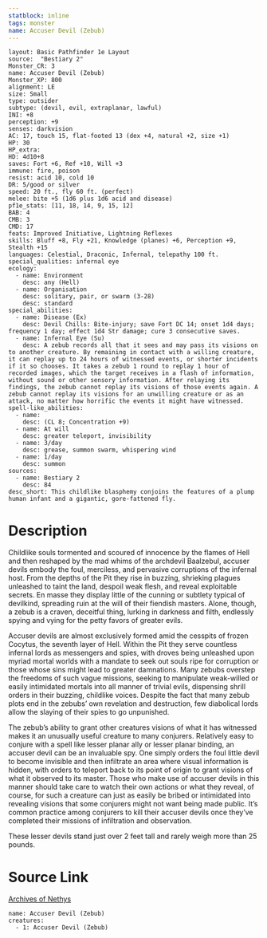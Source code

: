 ```yaml
---
statblock: inline
tags: monster
name: Accuser Devil (Zebub)
---
```

```statblock
layout: Basic Pathfinder 1e Layout
source:  "Bestiary 2"
Monster_CR: 3
name: Accuser Devil (Zebub)
Monster_XP: 800
alignment: LE
size: Small
type: outsider
subtype: (devil, evil, extraplanar, lawful)
INI: +8
perception: +9
senses: darkvision
AC: 17, touch 15, flat-footed 13 (dex +4, natural +2, size +1)
HP: 30
HP_extra: 
HD: 4d10+8
saves: Fort +6, Ref +10, Will +3
immune: fire, poison
resist: acid 10, cold 10
DR: 5/good or silver
speed: 20 ft., fly 60 ft. (perfect)
melee: bite +5 (1d6 plus 1d6 acid and disease)
pf1e_stats: [11, 18, 14, 9, 15, 12]
BAB: 4
CMB: 3
CMD: 17
feats: Improved Initiative, Lightning Reflexes
skills: Bluff +8, Fly +21, Knowledge (planes) +6, Perception +9, Stealth +15
languages: Celestial, Draconic, Infernal, telepathy 100 ft.
special_qualities: infernal eye
ecology:
  - name: Environment
    desc: any (Hell)
  - name: Organisation
    desc: solitary, pair, or swarm (3-28)
    desc: standard
special_abilities:
  - name: Disease (Ex)
    desc: Devil Chills: Bite-injury; save Fort DC 14; onset 1d4 days; frequency 1 day; effect 1d4 Str damage; cure 3 consecutive saves.
  - name: Infernal Eye (Su)
    desc: A zebub records all that it sees and may pass its visions on to another creature. By remaining in contact with a willing creature, it can replay up to 24 hours of witnessed events, or shorter incidents if it so chooses. It takes a zebub 1 round to replay 1 hour of recorded images, which the target receives in a flash of information, without sound or other sensory information. After relaying its findings, the zebub cannot replay its visions of those events again. A zebub cannot replay its visions for an unwilling creature or as an attack, no matter how horrific the events it might have witnessed.
spell-like_abilities:
  - name:
    desc: (CL 8; Concentration +9)
  - name: At will
    desc: greater teleport, invisibility
  - name: 3/day
    desc: grease, summon swarm, whispering wind
  - name: 1/day
    desc: summon
sources:
  - name: Bestiary 2
    desc: 84
desc_short: This childlike blasphemy conjoins the features of a plump human infant and a gigantic, gore-fattened fly. 
```
# Description
Childlike souls tormented and scoured of innocence by the flames of Hell and then reshaped by the mad whims of the archdevil Baalzebul, accuser devils embody the foul, merciless, and pervasive corruptions of the infernal host. From the depths of the Pit they rise in buzzing, shrieking plagues unleashed to taint the land, despoil weak flesh, and reveal exploitable secrets. En masse they display little of the cunning or subtlety typical of devilkind, spreading ruin at the will of their fiendish masters. Alone, though, a zebub is a craven, deceitful thing, lurking in darkness and filth, endlessly spying and vying for the petty favors of greater evils. 

Accuser devils are almost exclusively formed amid the cesspits of frozen Cocytus, the seventh layer of Hell. Within the Pit they serve countless infernal lords as messengers and spies, with droves being unleashed upon myriad mortal worlds with a mandate to seek out souls ripe for corruption or those whose sins might lead to greater damnations. Many zebubs overstep the freedoms of such vague missions, seeking to manipulate weak-willed or easily intimidated mortals into all manner of trivial evils, dispensing shrill orders in their buzzing, childlike voices. Despite the fact that many zebub plots end in the zebubs’ own revelation and destruction, few diabolical lords allow the slaying of their spies to go unpunished. 

The zebub’s ability to grant other creatures visions of what it has witnessed makes it an unusually useful creature to many conjurers. Relatively easy to conjure with a spell like lesser planar ally or lesser planar binding, an accuser devil can be an invaluable spy. One simply orders the foul little devil to become invisible and then infiltrate an area where visual information is hidden, with orders to teleport back to its point of origin to grant visions of what it observed to its master. Those who make use of accuser devils in this manner should take care to watch their own actions or what they reveal, of course, for such a creature can just as easily be bribed or intimidated into revealing visions that some conjurers might not want being made public. It’s common practice among conjurers to kill their accuser devils once they’ve completed their missions of infiltration and observation. 

These lesser devils stand just over 2 feet tall and rarely weigh more than 25 pounds.
# Source Link
[Archives of Nethys](https://aonprd.com/MonsterDisplay.aspx?ItemName=Accuser%20Devil%20(Zebub))
```encounter-table
name: Accuser Devil (Zebub)
creatures:
  - 1: Accuser Devil (Zebub)
```
